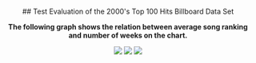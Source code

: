 <center>
<br>
## Test
Evaluation of the 2000's Top 100 Hits Billboard Data Set

<b>The following graph shows the relation between average song ranking and number of weeks on the chart.</b>


<img src="https://jasanford24.github.io/images/billboard_scatter.png">

<img src="https://jasanford24.github.io/images/falloff_line.png">

<img src="https://jasanford24.github.io/images/genres_bar.png">
</center>

